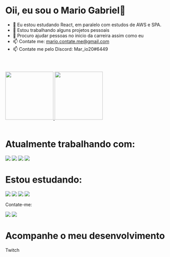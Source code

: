 # Oii, eu sou o Mario Gabriel👋


- 🌱 Eu estou estudando React, em paralelo com estudos de AWS e SPA.
- 👯 Estou trabalhando alguns projetos pessoais 
- 🤔 Procuro ajudar pessoas no inicio da carreira assim como eu
- 📫 Contate me: mario.contate.me@gmail.com
- 📫 Contate me pelo Discord: Mar_io20#6449

#
<br/>
<div>
    <a href="https://github.com/Mar-io20">
    <img height="150em" src="https://github-readme-stats.vercel.app/api?username=Mar-io20&show_icons=true&theme=tokyonight&include_all_commits=true&count_private=true"/>
    <img height="150em" src="https://github-readme-stats.vercel.app/api/top-langs/?username=Mar-io20&theme=tokyonight"/>
    </a>
    
</div>
<br/>

Atualmente trabalhando com:
===
<p>
<img src="https://img.shields.io/badge/HTML5-E34F26?style=for-the-badge&logo=html5&logoColor=white"/>
<img src="https://img.shields.io/badge/CSS3-1572B6?style=for-the-badge&logo=css3&logoColor=white"/>
<img src="https://img.shields.io/badge/JavaScript-F7DF1E?style=for-the-badge&logo=javascript&logoColor=black"/>
<img src="https://img.shields.io/badge/React-20232A?style=for-the-badge&logo=react&logoColor=61DAFB"/>
</p>

Estou estudando:
===

<p>
<img src="https://img.shields.io/badge/Node.js-43853D?style=for-the-badge&logo=node.js&logoColor=white"/>
<img src="https://img.shields.io/npm/types/typescript?label=%20%20&style=for-the-badge"/>
<img src="https://img.shields.io/badge/Sass-CC6699?style=for-the-badge&logo=sass&logoColor=white"/>
<img src="https://img.shields.io/badge/Java-ED8B00?style=for-the-badge&logo=java&logoColor=white"/>
</p>

Contate-me:

<p>
    <a src="https://discord.gg/fjeU9hVjsk">
    <img src="https://img.shields.io/badge/Discord-7289DA?style=for-the-badge&logo=discord&logoColor=white"/>
    </a>
    <a src="https://www.linkedin.com/in/mario-gabriel/">
    <img src="https://img.shields.io/badge/LinkedIn-0077B5?style=for-the-badge&logo=linkedin&logoColor=white"/>
    </a>
</p>

Acompanhe o meu desenvolvimento 
====

<a src="https://www.twitch.tv/eu_sou_o_mario"> Twitch
    <!-- <img src="https://img.shields.io/badge/Twitch-9146FF?style=for-the-badge&logo=twitch&logoColor=white"/> -->
</a>

<!-- Uma cobrinha que come os commits, fiquei com do de remover -->
<!-- 
![Snake animation](https://github.com/Mar-io20/Mar-io20/blob/output/github-contribution-grid-snake.svg) -->
